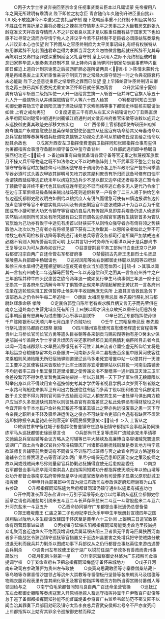 <!-- { "loadSidebar": true } -->
　　○丙子大学士李贤奔丧回至京命复任视事贤奏曰臣本以凡庸误蒙  先帝擢用八年之间无所建明有乖清议  陛下即位之初念臣  青宫随侍年久随例升进臣虽自揣非□□处不敢独辞今不幸遭父之丧礼当守制  陛下念朝廷事重不允终制不知臣实驽劣不胜兹任有类折足之鼎将必覆公之餗矣况夺情非太平之羙事古之大臣若房玄龄张九龄寇准文天祥虽皆夺情而人不之非议者良以其才足以胜重任而有益于国家天下也如臣不过寻常之流而亦夺情宁免人之非议乎今若不获终制不足臣者必谓臣姑陈奏章免人非议非本心也伏望  陛下矜而从之容臣终制庶为太平羙事诏曰礼有经有权朕特从权用卿累辞不允若固违君命岂得为孝卿当深念大义勿恤微言勉起就任所辞不允其母再陈明日又奏曰臣罪逆深重祸延臣父礼当守制  皇上以用人之际不允终制臣彼时自念归家葬毕遣人驰奏务求终制不意  皇上特命内臣驰驿同行到家匆匆襄事甫毕内臣即日催迫上道自计到京谢恩之后披沥肝胆必遂所请两具＜锍-釒＞陈情未蒙矜允用是再竭愚衷上尘天听臣惟亲丧守制实万世之常经大臣夺情岂一时之令典况臣衰朽未必能副  陛下之盛意徒重臣之惭增臣之罪而已伏望  皇上早降纶音许臣终制诏曰卿言之再三朕已具知但委托尤重宜体至怀即日就任慎勿再言
　　○升赏延绥宁夏御虏有功官军斩首二级指挥使一人升一级给赏生擒一人斩首一级并阵亡官旗人等五十九人升一级擒斩为从并缉探贼情官军人等六十四人给赏
　　○宥都督同知白玉罪初御史滕霄劾玉守备凤阳沉湎于酒及纵麾下求索贿赂等事下都御史林聪核实聪请治如律  上宥之戒勿再犯
　　○复度道童三千有奇从左玄义许祖铭请也○丁丑赐直隶永平府同知刘璲常州府通判刘衢镇江府通判刘文徽苏州府推官宋徵等诰敕以旌异之从巡按御史奏其政迹吏部移文核实也
　　○广西带俸土官都指挥使岑瑛田州府知府岑镛湖广永顺宣慰使彭显英保靖宣慰使彭显宗从征蛮寇有功命给其父母妻诰命以总兵官赵辅等奏英等倍兵赴调攻克擒斩之功视众尤多可从前编修丘浚言给之诰命以励其余故也
　　○戊寅升西安左卫指挥使费澄前卫指挥同知张顺指挥佥事周玺俱为署都指挥佥事澄守备鄜州顺守备汉中玺守备甘州
　　○兵部武选司郎中杨琚自狭西纪功还＜锍-釒＞备边四事有曰脩武备谓各营守备等官无事之秋蔑视军旅累月不操又兵甲等物造之既不如法修之又不以时故临阵则士气不武军容不整乞会各边镇守守备等官时加操练俾弓马熟闲战守易于调用仍令各卫所军政职官严督所司季造军器必遵时式头盔衣甲欲其鲜明弓矢枪刀欲其犀利庶责有所归而武备可脩有曰恤军余谓狭西延绥等边正统末年以虏寇犯边兵少不足以御又边卒戍还者每多逃亡暂令余丁辏数守备非终不更代也其后虏寇连年犯边不已而戍卒逃亡愈多无人更代乃令余丁在边与正军俱领马操备贼来贼出战马死则追偿甚至一户有余丁二三人艰于供给乞令各边巡抚都御史勘议明白如例给以粮赏庶人有锐气而缓急可使有曰慎边报谓各边传报声息镇守等官不审虚实辄具以闻及有调出剿寇官军虚张贼势以十为百以百为千意图或有小捷可冒大功乞令镇守等官戒约自后凡有传报声息即差兵堤备仍遣人侦逻得实然后以闻则所司区处有所凭据有曰公赏罚谓各边杀贼官军遇有生擒斩首多为管队官旗诡为己功亦有俟于中途见有虏首以财挟买不从则恃众强夺者亦有倚将领之势挟取他人功次以为己有者亦有将领见部下获有二功欺取其一以惠所亲者如此之弊不可缕数乞敕所司检核冒功降等事例通行诸处总兵等官及各都司行谕所属严加禁戒违者必黜不宥则人知所警而功赏可明  上以其言切于时务命所司看详以闻于是兵部尚书王复等议以为可从遂命如议行之
　　○召提督荆襄军务工部尚书白圭还京○己卯右都督冯宗自两广召还命管右军都督府事
　　○禁侵损古先帝王忠臣烈士名贤显宦陵墓从兵部郎中杨琚请也
　　○巡视凤阳等处右副都御史林聪以凤阳等四府滁和徐三州水旱相仍道殣相望继以瘟疫死者愈众当加意宽恤因＜锍-釒＞其事以闻其一言各府州成化二年选解马匹暂免一年以苏追偿和买之困其一言各府州养牛之户三年追犊并种牛四头民患苦之欲令两年追一或如见行孳生马驹事例三年追一庶于民无损其一言各府州应清解今年军丁俱暂停止俟来年清理起解庶无劳扰其一言各府州住坐在逃轮班失班工匠俱暂停止候来年丰收起解庶无失所  上嘉其言皆救民急务下该部悉从之仍令种牛每二年追犊一　○庚辰  太祖高皇帝忌辰  奉先殿行祭礼驸马都尉赵辉承命祭  孝陵
　　○定襄伯郭登自陈年老有疾求解兵柄又言无子而先茔俱在南京乞退处南京生营兆域庶死有所归  上曰朕以卿才识出众故托以重任何用恳辞身后事朝廷自有恩典毋为过虑惟尽心所事以副朕怀
　　○辛巳赏辽东都指挥使孙璟千户陈刚银币以天顺六年七月白崖子杀贼功也
　　○壬午  仁宗昭皇帝忌辰  奉先殿行祭礼遣驸马都尉石璟祭  献陵
　　○四川播州宣慰使司宣慰使杨辉遣长官程善等贵州上马桥长官司长官方勇等遣头目谷朝等各来朝贡马赐彩叚等物有差○癸未少保吏部尚书华盖殿大学士李贤言顷因奔丧还家所经郡县其间民情利病臣所目击者今具以闻一河南诸郡频年水旱民流移饿死者不可胜计其未流者仓廪空虚无所仰给宜将是年起运京仓粮储存留本处以备赈济一河南新乡荣泽二县相去百余里中限黄河使客往来乘船则风涛险阻无所归宿驰驿则道里辽远马多走死宜增置中站一以便其行一天津三卫要冲之区使客往来皆取给于此军士困苦亦宜增置驿站以供其役一河南沿路铺舍不均远者率三四十里宜量其道里增置之使传递文书不至稽滞一通州四卫天津三卫军余差役繁冗不得休息宜暂免其采纳柴炭一年以苏其困一天下卫学军生俱无粮廪限以科举出身以此不得效用宜令巡按御史考其才学优等者视县学例以次岁贡不堪者黜之一水路马驾船往来俱军卫有司出力挽送往往有因而多索丁役以图利者宜令兵部定其数于关文使不得为弊则官司易于应给而沿河之人稍安其生矣一诸处驿马俱出南方粮户应当岁久多至逋缺询其所以则彼处县官有卖富差贫之私此处驿丞有得财放役之利今宜开除令于本地民户佥补免其粮差不惟革去彼此之弊亦免远役废事之患一天下守令亲民之职所关不轻及驿丞递运传送之役亦不可缺宜令吏部自今遇有有缺官不须常选即拟除授令其星驰赴任则官无旷职而民恒受惠矣＜锍-釒＞入  上皆从之
　　○敕调甘肃守备红城子都指挥使鲁鉴镇守庄浪与旧镇守都指挥佥事赵英协同操练军马从巡抚都御史徐廷章言也
　　○兵部尚书王复等虑两广流贼余党未平请移文驰谕总兵官赵辅等会议方略从之时辅等已平大藤峡及高廉慱白洛容诸贼党罢遣原调湖广广西土兵令番汉官兵分布浔梧肇庆广州诸郡县剿抚残贼至是奏言地方稍宁意欲班师复言辅等前后奏词有不同者又不详陈可以班师与否之故宜令再议方略遂移文谕辅令会监督赞理游击等官详议如两广果尽宁靖保无后患即区画治安之策及旋师之故以闻或残贼尚未尽殄则量留官兵协剿必抚捕得宜使无后患庶副委任
　　○南京右军都督佥事马亮卒亮河南淇县人由指挥同知累功升都指挥使天顺元年以倚山墩等处功升都督佥事南京右府带俸至是卒讣闻遣官致祭命有司营葬子显袭父原职彭城卫指挥使
　　○甲申升兵部署郎中何宜为浙江布政司左参政保定府知府谢骞为山东右参政
　　○升都指挥同知陈逵为后府都督同知仍镇守通州以逵累有捕盗功也
　　○开中两淮长芦河东盐课四十万引于延绥等处边仓以给军饷从巡抚佥都御史徐廷章之请也两淮盐每引纳米五斗豆二斗长芦存积盐米二斗豆一斗常股盐米二斗豆六升河东盐米一斗豆五升
　　○乙酉命协同镇守广东都督佥事张通仍总督备倭
　　○郑王瞻埈薨王  仁庙之第二子也母妃李氏永乐甲申生甲辰册封宣德四年之国凤翔后以陇地人多生瘿请改建国于怀庆至是薨年六十三讣闻  上辍朝三日遣官致祭命有司营葬事谥曰靖
　　○丙戌镇守延绥庆阳都指挥同知房能奏虏酋毛里孩尚拥众屯聚河套近边烽火不绝而我增调戍兵属延绥庆阳三卫者俱无甲胄马匹属狭西河南者多不能战乞令狭西镇守巡抚等官措置又于近边州县要害之处增兵把守使贼势分散进退无利而我兵并力剿杀以图成功事下兵部议从之仍行都督佥事赵英往来游击遇警会兵剿杀
　　○调贵州左布政使王锐于湖广以锐前任湖广参政多有善政而贵州事简故也
　　○夜月犯南斗魁第一星
　　○升南京监察御史林棨为广东按察司佥事提调学校　○丁亥命宣府右卫把总指挥同知梅盛守备怀来城地方
　　○戊子升河南布政司右参政萧俨为贵州左布政使
　　○庚寅乌思藏敢匝等寺寨番僧桑结藏卜等乌塔等寺寨番僧沙加领占等洮州大崇教等寺番僧板丹坚昝等各来朝贡马及氆氇等物赐衣服彩叚表里有差其阐化等王及寨官都指挥等顺贡方物所当得赏赐付番僧人等领回给与之
　　○南宁伯毛荣都督同知马良自两广召还命坐营管操
　　○巡抚辽东左佥都御史滕昭等奏虏寇累入开原境抢掠人畜巡守指挥孙昱千户尹敬百户彭俊等怠于巡了备御都指挥同知孙能不能督属堤备参将曹广右监丞韦郎防范不密又匿不以闻当治其罪奏下兵部因劾昭及镇守太监李良总兵官武安侯郑宏号令不严亦宜究问  上曰都指挥以上姑宥其罪余令巡按御史杖而释之
